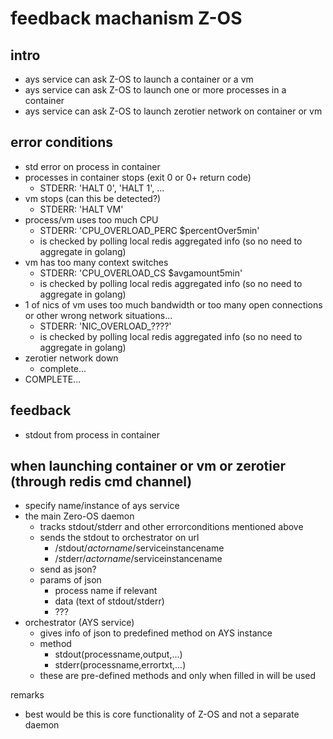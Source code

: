 # feedback machanism Z-OS

## intro

- ays service can ask Z-OS to launch a container or a vm
- ays service can ask Z-OS to launch one or more processes in a container
- ays service can ask Z-OS to launch zerotier network on container or vm

## error conditions

- std error on process in container
- processes in container stops (exit 0 or 0+ return code)
    - STDERR: 'HALT 0', 'HALT 1', ...
- vm stops (can this be detected?)
    - STDERR: 'HALT VM'
- process/vm uses too much CPU
    - STDERR: 'CPU_OVERLOAD_PERC $percentOver5min'
    - is checked by polling local redis aggregated info (so no need to aggregate in golang)
- vm has too many context switches
    - STDERR: 'CPU_OVERLOAD_CS $avgamount5min'
    - is checked by polling local redis aggregated info (so no need to aggregate in golang)
- 1 of nics of vm uses too much bandwidth or too many open connections or other wrong network situations...
    - STDERR: 'NIC_OVERLOAD_????'
    - is checked by polling local redis aggregated info (so no need to aggregate in golang)
- zerotier network down
    - complete...
- COMPLETE...

## feedback

- stdout from process in container

## when launching container or vm or zerotier (through redis cmd channel)

- specify name/instance of ays service
- the main Zero-OS daemon
    - tracks stdout/stderr and other errorconditions mentioned above
    - sends the stdout to orchestrator on url
        - /stdout/$actorname/$serviceinstancename
        - /stderr/$actorname/$serviceinstancename
    - send as json?
    - params of json
        - process name if relevant
        - data (text of stdout/stderr)
        - ???
- orchestrator (AYS service)
    - gives info of json to predefined method on AYS instance
    - method
        - stdout(processname,output,...)
        - stderr(processname,errortxt,...)
    - these are pre-defined methods and only when filled in will be used

remarks
- best would be this is core functionality of Z-OS and not a separate daemon
